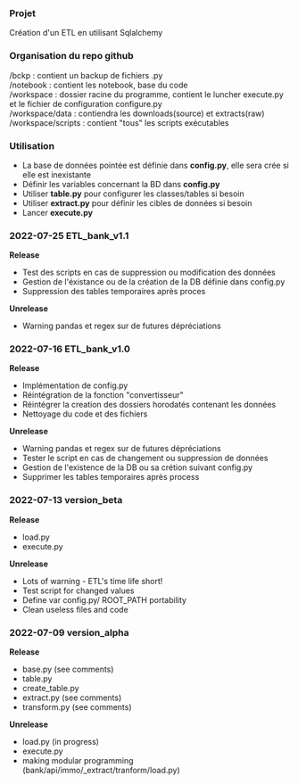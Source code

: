 ### Projet
Création d'un ETL en utilisant Sqlalchemy

### Organisation du repo github

/bckp : contient un backup de fichiers .py  
/notebook : contient les notebook, base du code  
/workspace : dossier racine du programme, contient le luncher execute.py et
 le fichier de configuration configure.py  
/workspace/data : contiendra les downloads(source) et extracts(raw)  
/workspace/scripts : contient "tous"  les scripts exécutables  

### Utilisation
* La base de données pointée est définie dans **config.py**, elle sera crée si elle est inexistante
* Définir les variables concernant la BD dans **config.py** 
* Utiliser **table.py** pour configurer les classes/tables si besoin
* Utiliser **extract.py** pour définir les cibles de données si besoin
* Lancer **execute.py** 

### 2022-07-25 ETL_bank_v1.1

**Release**
* Test des scripts en cas de suppression ou modification des données
* Gestion de l'éxistance ou de la création de la DB définie dans config.py
* Suppression des tables temporaires après proces

**Unrelease**
* Warning pandas et regex sur de futures dépréciations

### 2022-07-16 ETL_bank_v1.0

**Release**
* Implémentation de config.py
* Réintégration de la fonction "convertisseur"
* Réintégrer la creation des dossiers horodatés contenant les données
* Nettoyage du code et des fichiers

**Unrelease**
* Warning pandas et regex sur de futures dépréciations
* Tester le script en cas de changement ou suppression de données
* Gestion de l'existence de la DB ou sa crétion suivant config.py
* Supprimer les tables temporaires après process

### 2022-07-13 version_beta

**Release**
* load.py
* execute.py

**Unrelease**
* Lots of warning - ETL's time life short!
* Test script for changed values
* Define var config.py/ ROOT_PATH portability
* Clean useless files and code

### 2022-07-09 version_alpha

**Release**
* base.py (see comments)
* table.py
* create_table.py
* extract.py (see comments)
* transform.py (see comments)

**Unrelease**
* load.py (in progress)
* execute.py
* making modular programming (bank/api/immo/_extract/tranform/load.py)

